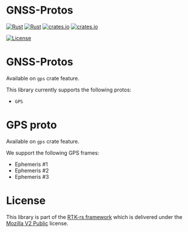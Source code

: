 # GNSS-Protos

[![Rust](https://github.com/rtk-rs/gnss-protos/actions/workflows/rust.yml/badge.svg)](https://github.com/rtk-rs/gnss-protos/actions/workflows/rust.yml)
[![Rust](https://github.com/rtk-rs/gnss-protos/actions/workflows/daily.yml/badge.svg)](https://github.com/rtk-rs/gnss-protos/actions/workflows/daily.yml) 
[![crates.io](https://img.shields.io/crates/v/gnss-protos.svg)](https://crates.io/crates/gnss-protos) 
[![crates.io](https://docs.rs/gnss-protos/badge.svg)](https://docs.rs/gnss-protos/badge.svg)

[![License](https://img.shields.io/badge/license-MPL_2.0-orange?style=for-the-badge&logo=mozilla)](https://github.com/rtk-rs/gnss-protos/blob/main/LICENSE)

GNSS-Protos
===========

Available on `gps` crate feature.

This library currently supports the following protos:

- `GPS`

GPS proto
=========

Available on `gps` crate feature.

We support the following GPS frames:

- Ephemeris #1
- Ephemeris #2
- Ephemeris #3

License
=======

This library is part of the [RTK-rs framework](https://github.com/rtk-rs) which
is delivered under the [Mozilla V2 Public](https://www.mozilla.org/en-US/MPL/2.0) license.
